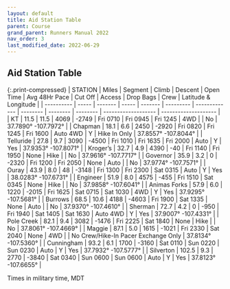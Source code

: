 ```yaml
---
layout: default
title: Aid Station Table
parent: Course
grand_parent: Runners Manual 2022
nav_order: 3
last_modified_date: 2022-06-29
---
```


## Aid Station Table

{:.print-compressed}
| STATION    | Miles | Segment | Climb | Descent | Open Time | Avg 48Hr Pace | Cut Off  | Access   | Drop Bags | Crew                | Latitude & Longitude |
| ---------- | ----- | ------- | ----- | ------- | --------- | ------------- | -------- | -------- | -------- | ------------------- | -------------------- |
| KT         | 11.5  | 11.5    | 4069  | \-2749  | Fri 0710  | Fri 0945      | Fri 1245 | 4WD      |       | No                 | 37.7890° -107.7972°  |
| Chapman    | 18.1  | 6.6     | 2450  | \-2920  | Fri 0820  | Fri 1245      | Fri 1600 | Auto 4WD | Y     | Hike In Only        | 37.8557° -107.8044°  |
| Telluride  | 27.8  | 9.7     | 3090  | \-4500  | Fri 1010  | Fri 1635      | Fri 2000 | Auto     | Y     | Yes                 | 37.9353° -107.8071°  |
| Kroger’s   | 32.7  | 4.9     | 4390  | \-40    | Fri 1140  | Fri 1950      | None     | Hike     |       | No                  | 37.9616° -107.7717°  |
| Governor   | 35.9  | 3.2     | 0     | \-2320  | Fri 1200  | Fri 2050      | None     | Auto     |       | No                  | 37.9774° -107.7571°  |
| Ouray      | 43.9  | 8.0     | 48    | \-3148  | Fri 1300  | Fri 2300      | Sat 0315 | Auto     | Y     | Yes                 | 38.0283° -107.6731°  |
| Engineer   | 51.9  | 8.0     | 4575  | \-455   | Fri 1510  | Sat 0345      | None     | Hike     |       | No                  | 37.9858° -107.6041°  |
| Animas Forks | 57.9  | 6.0     | 1220  | \-2015  | Fri 1625  | Sat 0715      | Sat 1030 | 4WD     | Y     | Yes                 | 37.9295° -107.5681°  |
| Burrows    | 68.5  | 10.6     | 4188  | \-4603  | Fri 1900  | Sat 1335      | None     | Auto     |       | No                  | 37.9370° -107.4610°  |
| Sherman    | 72.7  | 4.2     | 0     | \-950   | Fri 1940  | Sat 1405      | Sat 1630 | Auto 4WD | Y     | Yes                 | 37.9007° -107.4331°  |
| Pole Creek | 82.1  | 9.4     | 3082  | \-1476  | Fri 2225  | Sat 1840      | None     | Hike     |       | No                  | 37.8061° -107.4669°  |
| Maggie     | 87.1  | 5.0     | 1615  | \-1021   | Fri 2330  | Sat 2040      | None     | 4WD      |       | No Crew/Hike-In Pacer Exchange Only | 37.8134° -107.5360°  |
| Cunningham | 93.2  | 6.1     | 1700  | \-3160  | Sat 0110  | Sun 0220      | Sun 0230 | Auto     | Y     | Yes                 | 37.7932° -107.5777°  |
| Silverton  | 102.5 | 9.3     | 2770  | \-3840  | Sat 0340  | Sun 0600      | Sun 0600 | Auto     | Y     | Yes                 | 37.8123° -107.6655°  |

Times in military time, MDT
